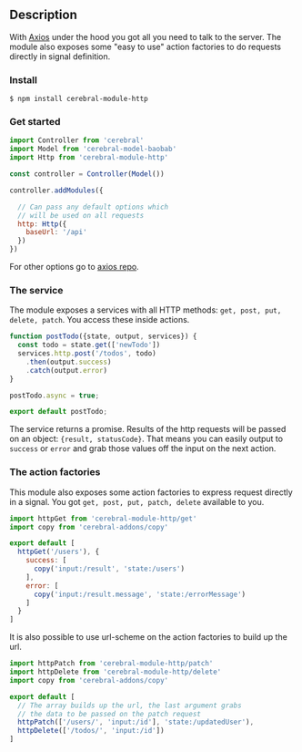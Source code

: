 ## Description
With [Axios](https://github.com/mzabriskie/axios) under the hood you got all you need to talk to the server. The module also exposes some "easy to use" action factories to do requests directly in signal definition.

### Install
`$ npm install cerebral-module-http`

### Get started

```javascript
import Controller from 'cerebral'
import Model from 'cerebral-model-baobab'
import Http from 'cerebral-module-http'

const controller = Controller(Model())

controller.addModules({

  // Can pass any default options which
  // will be used on all requests
  http: Http({
    baseUrl: '/api'
  })
})
```

For other options go to [axios repo](https://github.com/mzabriskie/axios).

### The service
The module exposes a services with all HTTP methods: `get, post, put, delete, patch`. You access these inside actions.

```javascript
function postTodo({state, output, services}) {
  const todo = state.get(['newTodo'])
  services.http.post('/todos', todo)
    .then(output.success)
    .catch(output.error)
}

postTodo.async = true;

export default postTodo;
```

The service returns a promise. Results of the http requests will be passed on an object: `{result, statusCode}`. That means you can easily output to `success` or `error` and grab those values off the input on the next action.

### The action factories
This module also exposes some action factories to express request directly in a signal. You got `get, post, put, patch, delete` available to you.

```javascript
import httpGet from 'cerebral-module-http/get'
import copy from 'cerebral-addons/copy'

export default [
  httpGet('/users'), {
    success: [
      copy('input:/result', 'state:/users')
    ],
    error: [
      copy('input:/result.message', 'state:/errorMessage')
    ]
  }   
]
```

It is also possible to use url-scheme on the action factories to build up the url.

```javascript
import httpPatch from 'cerebral-module-http/patch'
import httpDelete from 'cerebral-module-http/delete'
import copy from 'cerebral-addons/copy'

export default [
  // The array builds up the url, the last argument grabs
  // the data to be passed on the patch request
  httpPatch(['/users/', 'input:/id'], 'state:/updatedUser'),
  httpDelete(['/todos/', 'input:/id'])
]
```
